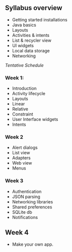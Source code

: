 ## Syllabus overview
- Getting started installations
- Java basics
- Layouts
- Activities & intents
- List & recycler view
- UI widgets
- Local data storage
- Networking

*Tentative Schedule*

### Week 1:
- Introduction
- Activity lifecycle
- Layouts
 - Linear
 - Relative
 - Constraint
- User Interface widgets
- Intents

### Week 2
- Alert dialogs
- List view
- Adapters
- Web view
- Menus

### Week 3
- Authentication
- JSON parsing
- Networking libraries
- Shared preferences
- SQLite db
- Notifications

## Week 4
- Make your own app.
